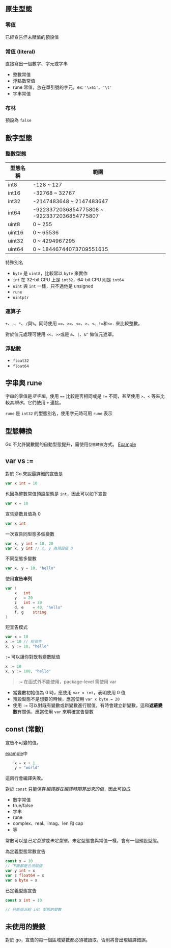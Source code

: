 ## 原生型態

### 零值

已經宣告但未賦值的預設值

### 常值 (literal)

直接寫出一個數字、字元或字串
- 整數常值
- 浮點數常值
- rune 常值，放在單引號的字元，ex: `'\x61'`、`'\t'`
- 字串常值

### 布林

預設為 `false`

## 數字型態

### 整數型態

| 型態名稱| 範圍|
|---|---|
|int8| -128 ~ 127|
|int16| -32768 ~ 32767|
|int32| -2147483648 ~ 2147483647 |
|int64| -9223372036854775808 ~ -9223372036854775807 |
|uint8| 0 ~ 255 |
|uint16| 0 ~ 65536|
|uint32| 0 ~ 4294967295 |
|uint64| 0 ~ 18446744073709551615 |

特殊別名

- `byte` 是 `uint8`，比較常以 `byte` 來實作
- `int` 在 32-bit CPU 上是 `int32`，64-bit CPU 則是 `int64`
- `uint` 與 `int` 一樣，只不過他是 unsigned
- `rune`
- `uintptr`

### 運算子

`+`、`-`、`*`、`/`與`%`。同時使用 `==`、`>=`、`<=`、`>`、`<`、`!=`和`<=.` 來比較整數。

對於位元處理可使用 `<<`、`>>`或是 `&`、`|`、`&^` 做位元遮罩。

### 浮點數

- `float32`
- `float64`

## 字串與 rune

字串的零值是*空字串*。使用 `==` 比較是否相同或是 `!=` 不同，甚至使用 `>`、`<` 等來比較其*順序*。它們使用 `+` 連接。

`rune` 是 `int32` 的型態別名，使用字元時可用 `rune` 表示

## 型態轉換

Go 不允許變數間的自動型態提升，需使用`型態轉換`方式。 [Example](CH2/type-promotion)

## var vs :=

對於 Go 來說最詳細的宣告是

```go
var x int = 10
```

也因為整數常值預設型態是 `int`，因此可以如下宣告

```go
var x = 10
```

宣告變數且值為 0

```go
var x int
```

一次宣告同型態多個變數

```go
var x, y int = 10, 20
var x, y int // x, y 為預設值 0
```

不同型態多變數

```go
var x, y = 10, "hello"
```

使用**宣告串列**

```go
var (
    x   int
    y   = 20
    z   int = 30
    d, e    = 40, "hello"
    f, g    string
)
```

短宣告模式

```go
var x = 10
x := 10 // 短宣告
x, y := 10, "hello"
```

`:=` 可以讓你對既有變數賦值

```go
x := 10
x, y := 100, "hello"
```

> `:=` 在函式外不能使用，package-level 需使用 var

- 當變數初始值為 0 時，應使用 `var x int`，表明使用 0 值
- 預設型態不是想要的時候，應當使用 `var x byte = 20`
- 使用 `:=` 可以對既有變數或新變數進行賦值，有時會建立新變數，這和**遮蔽變數**有關係，應當使用 `var` 來明確宣告變數

## const (常數)

宣告不可變的值。

[example](const-example/main.go)中

```go
	x = x + 1
	y = "world"
```

這兩行會編譯失敗。

對於 `const` 只能保存*編譯器在編譯時期算出來的值*，因此可設成
- 數字常值
- true/false
- 字串
- rune
- complex、real、imag、len 和 cap
- 等

常數可以是*已定型態*或*未定型態*。未定型態會與常值一樣，會有一個預設型態。

為定義型態常數宣告
```go
const x = 10
// 下面都是合法賦值
var y int = x
var z float64 = x
var a byte = x
```

已定義型態宣告
```go
const x int = 10

// 只能指派給 int 型態的變數
```

## 未使用的變數

對於 go，宣告的每一個區域變數都必須被讀取，否則將會出現編譯錯誤。